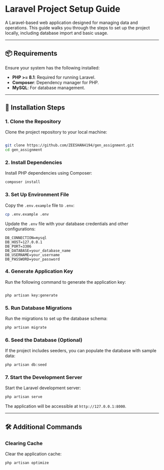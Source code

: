 # Laravel Project Setup Guide

A Laravel-based web application designed for managing data and operations. This guide walks you through the steps to set up the project locally, including database import and basic usage.

---

## 📦 Requirements

Ensure your system has the following installed:

- **PHP >= 8.1**: Required for running Laravel.
- **Composer**: Dependency manager for PHP.
- **MySQL**: For database management.
---

## 🚀 Installation Steps

### 1. Clone the Repository

Clone the project repository to your local machine:

```bash

git clone https://github.com/ZEESHAN4194/gen_assignment.git
cd gen_assignment
```

### 2. Install Dependencies

Install PHP dependencies using Composer:

```bash
composer install
```

### 3. Set Up Environment File

Copy the `.env.example` file to `.env`:

```bash
cp .env.example .env
```

Update the `.env` file with your database credentials and other configurations:

```env
DB_CONNECTION=mysql
DB_HOST=127.0.0.1
DB_PORT=3306
DB_DATABASE=your_database_name
DB_USERNAME=your_username
DB_PASSWORD=your_password
```

### 4. Generate Application Key

Run the following command to generate the application key:

```bash

php artisan key:generate

```

### 5. Run Database Migrations

Run the migrations to set up the database schema:

```bash
php artisan migrate
```

### 6. Seed the Database (Optional)

If the project includes seeders, you can populate the database with sample data:

```bash
php artisan db:seed
```

### 7. Start the Development Server

Start the Laravel development server:

```bash
php artisan serve
```

The application will be accessible at `http://127.0.0.1:8000`.

---

## 🛠️ Additional Commands


### Clearing Cache

Clear the application cache:

```bash
php artisan optimize
```
